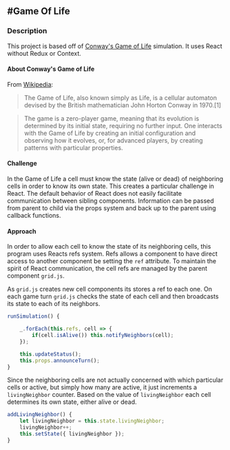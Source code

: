 #Game Of Life
---
### Description
This project is based off of [Conway's Game of Life](https://en.wikipedia.org/wiki/Conway%27s_Game_of_Life) simulation. It uses React without Redux or Context. 

#### About Conway's Game of Life
From [Wikipedia](https://en.wikipedia.org/wiki/Conway%27s_Game_of_Life): 
>The Game of Life, also known simply as Life, is a cellular automaton devised by the British mathematician 
John Horton Conway in 1970.[1]

>The game is a zero-player game, meaning that its evolution is determined by its initial state, 
requiring no further input. One interacts with the Game of Life by creating an initial configuration 
and observing how it evolves, or, for advanced players, by creating patterns with particular properties.

#### Challenge
In the Game of Life a cell must know the state (alive or dead) of neighboring
cells in order to know its own state. This creates a particular challenge in React. 
The default behavior of React does not easily facilitate communication between sibling components.
Information can be passed from parent to child via the props system and back up to the parent using
callback functions. 

#### Approach
In order to allow each cell to know the state of its neighboring cells, this program uses Reacts refs
system. Refs allows a component to have direct access to another component be setting the `ref` attribute.
To maintain the spirit of React communication, the cell refs are managed by the parent component `grid.js`.

As `grid.js` creates new cell components its stores a ref to each one. On each game turn `grid.js` checks the
state of each cell and then broadcasts its state to each of its neighbors. 
```javascript
runSimulation() {

    _.forEach(this.refs, cell => {
        if(cell.isAlive()) this.notifyNeighbors(cell);
    });

    this.updateStatus();
    this.props.announceTurn();
}
```


Since the neighboring cells are not actually concerned with which particular cells or active, but simply 
how many are active, it just increments a `livingNeighbor` counter. Based on the value of `livingNeighbor` 
each cell determines its own state, either alive or dead.
```javascript
addLivingNeighbor() {
    let livingNeighbor = this.state.livingNeighbor;
    livingNeighbor++;
    this.setState({ livingNeighbor });
}
```